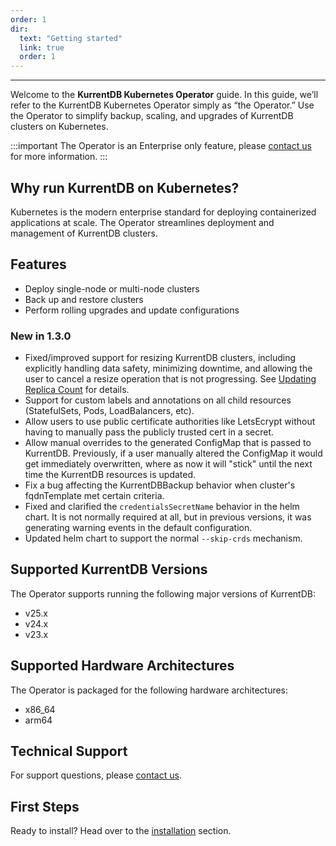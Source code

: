 ```yaml
---
order: 1
dir:
  text: "Getting started"
  link: true
  order: 1
---
```


<CloudBanner />

---
Welcome to the **KurrentDB Kubernetes Operator** guide. In this guide, we’ll refer to the KurrentDB Kubernetes Operator simply as “the Operator.” Use the Operator to simplify backup, scaling, and upgrades of KurrentDB clusters on Kubernetes.

:::important
The Operator is an Enterprise only feature, please [contact us](https://www.kurrent.io/contact) for more information.
:::

## Why run KurrentDB on Kubernetes?

Kubernetes is the modern enterprise standard for deploying containerized applications at scale. The Operator streamlines deployment and management of KurrentDB clusters.

## Features

* Deploy single-node or multi-node clusters
* Back up and restore clusters
* Perform rolling upgrades and update configurations

### New in 1.3.0

* Fixed/improved support for resizing KurrentDB clusters, including explicitly handling data safety,
  minimizing downtime, and allowing the user to cancel a resize operation that is not progressing.
  See [Updating Replica Count](../operations/modify-deployments.md#updating-replica-count) for details.
* Support for custom labels and annotations on all child resources (StatefulSets, Pods,
  LoadBalancers, etc).
* Allow users to use public certificate authorities like LetsEcrypt without having to manually pass
  the publicly trusted cert in a secret.
* Allow manual overrides to the generated ConfigMap that is passed to KurrentDB.  Previously, if a
  user manually altered the ConfigMap it would get immediately overwritten, where as now it will
  "stick" until the next time the KurrentDB resources is updated.
* Fix a bug affecting the KurrentDBBackup behavior when cluster's fqdnTemplate met certain criteria.
* Fixed and clarified the `credentialsSecretName` behavior in the helm chart.  It is not normally
  required at all, but in previous versions, it was generating warning events in the default
  configuration.
* Updated helm chart to support the normal `--skip-crds` mechanism.

## Supported KurrentDB Versions

The Operator supports running the following major versions of KurrentDB:
- v25.x
- v24.x
- v23.x

## Supported Hardware Architectures

The Operator is packaged for the following hardware architectures:
- x86_64
- arm64

## Technical Support

For support questions, please [contact us](https://www.kurrent.io/contact).

## First Steps

Ready to install? Head over to the [installation](installation.md) section.
